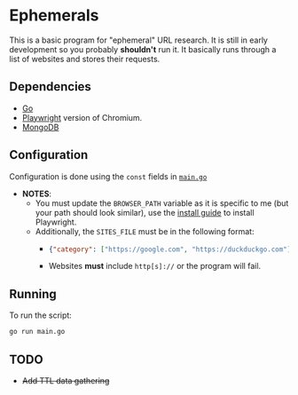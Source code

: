 # Ephemerals

This is a basic program for "ephemeral" URL research. It is still in early development so you probably **shouldn't** run it. It basically runs through a list of websites and stores their requests.

## Dependencies

- [Go](https://go.dev/doc/install)
- [Playwright](https://playwright.dev/docs/intro) version of Chromium.
- [MongoDB](https://www.mongodb.com/try/download/community)

## Configuration

Configuration is done using the `const` fields in [`main.go`](main.go)
- **NOTES**:
  - You must update the `BROWSER_PATH` variable as it is specific to me (but your path should look similar), use the [install guide](https://playwright.dev/docs/intro) to install Playwright.
  - Additionally, the `SITES_FILE` must be in the following format:
    - ```json
      {"category": ["https://google.com", "https://duckduckgo.com"] }
      ```
    - Websites **must** include `http[s]://` or the program will fail.

## Running

To run the script:

```sh
go run main.go
```

## TODO

- ~~Add TTL data gathering~~
